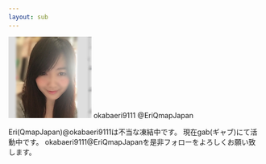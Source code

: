 ```yaml
---
layout: sub
---
```


<img src="images/9111.png">
okabaeri9111
@EriQmapJapan
 
Eri(QmapJapan)@okabaeri9111は不当な凍結中です。
現在gab(ギャブ)にて活動中です。
okabaeri9111@EriQmapJapanを是非フォローをよろしくお願い致します。
